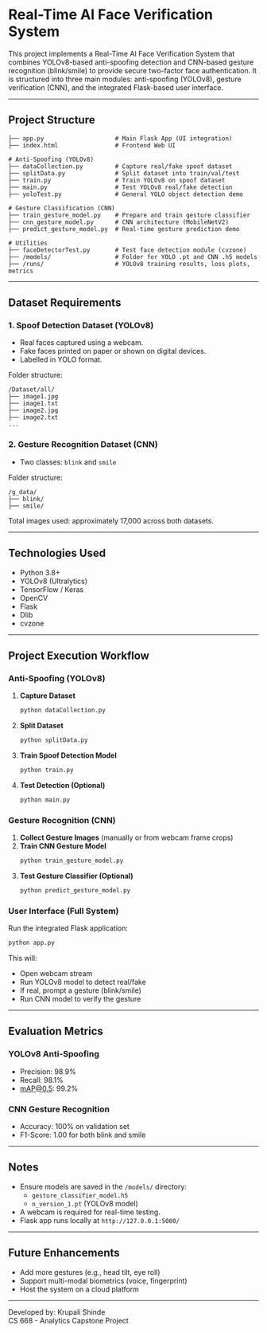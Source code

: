 # Real-Time AI Face Verification System

This project implements a Real-Time AI Face Verification System that combines YOLOv8-based anti-spoofing detection and CNN-based gesture recognition (blink/smile) to provide secure two-factor face authentication. It is structured into three main modules: anti-spoofing (YOLOv8), gesture verification (CNN), and the integrated Flask-based user interface.

---

## Project Structure
```
├── app.py                    # Main Flask App (UI integration)
├── index.html                # Frontend Web UI

# Anti-Spoofing (YOLOv8)
├── dataCollection.py         # Capture real/fake spoof dataset
├── splitData.py              # Split dataset into train/val/test
├── train.py                  # Train YOLOv8 on spoof dataset
├── main.py                   # Test YOLOv8 real/fake detection
├── yoloTest.py               # General YOLO object detection demo

# Gesture Classification (CNN)
├── train_gesture_model.py    # Prepare and train gesture classifier
├── cnn_gesture_model.py      # CNN architecture (MobileNetV2)
├── predict_gesture_model.py  # Real-time gesture prediction demo

# Utilities
├── faceDetectorTest.py       # Test face detection module (cvzone)
├── /models/                  # Folder for YOLO .pt and CNN .h5 models
├── /runs/                    # YOLOv8 training results, loss plots, metrics
```

---

## Dataset Requirements

### 1. Spoof Detection Dataset (YOLOv8)
- Real faces captured using a webcam.
- Fake faces printed on paper or shown on digital devices.
- Labelled in YOLO format.

Folder structure:
```
/Dataset/all/
├── image1.jpg
├── image1.txt
├── image2.jpg
├── image2.txt
...
```

### 2. Gesture Recognition Dataset (CNN)
- Two classes: `blink` and `smile`

Folder structure:
```
/g_data/
├── blink/
├── smile/
```

Total images used: approximately 17,000 across both datasets.

---

## Technologies Used
- Python 3.8+
- YOLOv8 (Ultralytics)
- TensorFlow / Keras
- OpenCV
- Flask
- Dlib
- cvzone

---

## Project Execution Workflow

### Anti-Spoofing (YOLOv8)
1. **Capture Dataset**
   ```bash
   python dataCollection.py
   ```
2. **Split Dataset**
   ```bash
   python splitData.py
   ```
3. **Train Spoof Detection Model**
   ```bash
   python train.py
   ```
4. **Test Detection (Optional)**
   ```bash
   python main.py
   ```

### Gesture Recognition (CNN)
1. **Collect Gesture Images** (manually or from webcam frame crops)
2. **Train CNN Gesture Model**
   ```bash
   python train_gesture_model.py
   ```
3. **Test Gesture Classifier (Optional)**
   ```bash
   python predict_gesture_model.py
   ```

### User Interface (Full System)
Run the integrated Flask application:
```bash
python app.py
```

This will:
- Open webcam stream
- Run YOLOv8 model to detect real/fake
- If real, prompt a gesture (blink/smile)
- Run CNN model to verify the gesture

---

## Evaluation Metrics

### YOLOv8 Anti-Spoofing
- Precision: 98.9%
- Recall: 98.1%
- mAP@0.5: 99.2%

### CNN Gesture Recognition
- Accuracy: 100% on validation set
- F1-Score: 1.00 for both blink and smile

---

## Notes
- Ensure models are saved in the `/models/` directory:
  - `gesture_classifier_model.h5`
  - `n_version_1.pt` (YOLOv8 model)
- A webcam is required for real-time testing.
- Flask app runs locally at `http://127.0.0.1:5000/`

---

## Future Enhancements
- Add more gestures (e.g., head tilt, eye roll)
- Support multi-modal biometrics (voice, fingerprint)
- Host the system on a cloud platform

---

Developed by: Krupali Shinde  
CS 668 - Analytics Capstone Project
